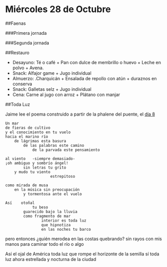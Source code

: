 # Miércoles 28 de Octubre

##Faenas

###Primera jornada

###Segunda jornada

##Restauro

- Desayuno: Té o café + Pan con dulce de membrillo o huevo + Leche en polvo + Avena.
- Snack: Alfajor game + Jugo individual
- Almuerzo: .Charquicán + Ensalada de repollo con atún + duraznos en conserva
- Snack: Galletas selz + Jugo individual
- Cena: Carne al jugo con arroz + Plátano con manjar

##Toda Luz

Jaime lee el poema construido a partir de la phalene del puente, el [día 8](dia_08.md)

    Un mar
    de fieras de cultivo
    y el conocimiento en tu vuelo
    hacia el marino río
        de lágrimas esta basura
            de las palabras este camino
                de la parvada este pensamiento

    al viento   -siempre demasiado-
    ¡oh ambiguo y sombrío ángel!
            sin letras tu grito
        y mudo tu viento
                        estrepitoso
                        
    como mirada de musa
        en la música sin preocupación
            y tormentosa ante el vuelo

    Así    otoñal
                tu beso
            guarecido bajo la lluvia
            como fragmento de mar
                    interior es toda luz
                    que hipnotiza
                    en las noches tu barco

pero
entonces
¿quién merodea en las costas quebrando?
	sin rayos
con mis manos para caminar
todo el río    o algo

Así el ojal
de América toda luz
que rompe
el horizonte de la semilla
sí      toda luz
ahora estrellada
y nocturna
de la ciudad

